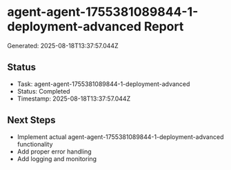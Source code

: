 # agent-agent-1755381089844-1-deployment-advanced Report

Generated: 2025-08-18T13:37:57.044Z

## Status
- Task: agent-agent-1755381089844-1-deployment-advanced
- Status: Completed
- Timestamp: 2025-08-18T13:37:57.044Z

## Next Steps
- Implement actual agent-agent-1755381089844-1-deployment-advanced functionality
- Add proper error handling
- Add logging and monitoring
